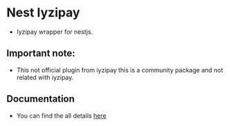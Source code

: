 # Nest Iyzipay

- Iyzipay wrapper for nestjs.

## Important note:
- This not official plugin from iyzipay this is a community package and not related with iyzipay.

## Documentation
- You can find the all details  [here](https://akifcans-organization.gitbook.io/nest-iyzipay/install)